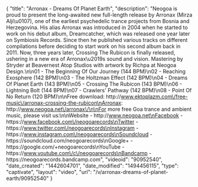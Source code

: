 {
    "title": "Arronax - Dreams Of Planet Earth",
    "description": "Neogoa is proud to present the long-awaited new full-length release by Arronax (Mirza Alji\u0107), one of the earliest psychedelic trance projects from Bosnia and Herzegovina. His alias Arronax was introduced in 2004 when he started to work on his debut album, Dreamcatcher, which was released one year later on Symbiosis Records. Since then he published various tracks on different compilations before deciding to start work on his second album back in 2011. Now, three years later, Crossing The Rubicon is finally released, ushering in a new era of Arronax\u2019s sound and vision. Mastering by Stryder at Beavernest Atop Studios with artwork by Richpa at Neogoa Design.\n\n01 - The Beginning Of Our Journey (144 BPM)\n02 - Reaching Exosphere (142 BPM)\n03 - The Holtzman Effect (142 BPM)\n04 - Dreams Of Planet Earth (143 BPM)\n05 - Crossing The Rubicon (143 BPM)\n06 - Lightning Bolt (144 BPM)\n07 - Crawlers' Pathway (142 BPM)\n08 - Point Of No Return (120 BPM)\n\nFree download: http:\/\/www.ektoplazm.com\/free-music\/arronax-crossing-the-rubicon\nArronax: http:\/\/www.neogoa.net\/arronax\/\n\nFor more free Goa trance and ambient music, please visit us:\n\nWebsite - http:\/\/www.neogoa.net\nFacebook - https:\/\/www.facebook.com\/neogoarecords\nTwitter - https:\/\/www.twitter.com\/neogoarecords\nInstagram - https:\/\/www.instagram.com\/neogoarecords\nSoundcloud - https:\/\/soundcloud.com\/neogoarecords\nGoogle+ - https:\/\/google.com\/+neogoarecords\nYouTube - https:\/\/www.youtube.com\/c\/neogoarecords\nBandcamp - https:\/\/neogoarecords.bandcamp.com",
    "videoid": "90952540",
    "date_created": "1442604701",
    "date_modified": "1494456115",
    "type": "captivate",
    "layout": "video",
    "url": "\/v\/arronax-dreams-of-planet-earth\/90952540"
}